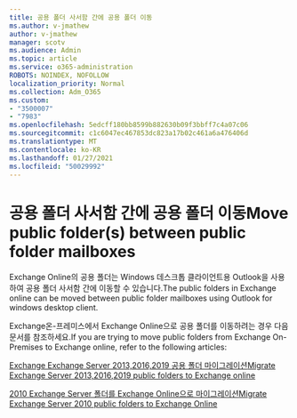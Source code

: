 ```yaml
---
title: 공용 폴더 사서함 간에 공용 폴더 이동
ms.author: v-jmathew
author: v-jmathew
manager: scotv
ms.audience: Admin
ms.topic: article
ms.service: o365-administration
ROBOTS: NOINDEX, NOFOLLOW
localization_priority: Normal
ms.collection: Adm_O365
ms.custom:
- "3500007"
- "7983"
ms.openlocfilehash: 5edcff180bb8599b882630b09f3bbff7c4a07c06
ms.sourcegitcommit: c1c6047ec467853dc823a17b02c461a6a476406d
ms.translationtype: MT
ms.contentlocale: ko-KR
ms.lasthandoff: 01/27/2021
ms.locfileid: "50029992"
---
```

# <a name="move-public-folders-between-public-folder-mailboxes"></a><span data-ttu-id="0348c-102">공용 폴더 사서함 간에 공용 폴더 이동</span><span class="sxs-lookup"><span data-stu-id="0348c-102">Move public folder(s) between public folder mailboxes</span></span>

<span data-ttu-id="0348c-103">Exchange Online의 공용 폴더는 Windows 데스크톱 클라이언트용 Outlook을 사용하여 공용 폴더 사서함 간에 이동할 수 있습니다.</span><span class="sxs-lookup"><span data-stu-id="0348c-103">The public folders in Exchange online can be moved between public folder mailboxes using Outlook for windows desktop client.</span></span>

<span data-ttu-id="0348c-104">Exchange온-프레미스에서 Exchange Online으로 공용 폴더를 이동하려는 경우 다음 문서를 참조하세요.</span><span class="sxs-lookup"><span data-stu-id="0348c-104">If you are trying to move public folders from Exchange On-Premises to Exchange online, refer to the following articles:</span></span>

[<span data-ttu-id="0348c-105">Exchange Exchange Server 2013,2016,2019 공용 폴더 마이그레이션</span><span class="sxs-lookup"><span data-stu-id="0348c-105">Migrate Exchange Server 2013,2016,2019 public folders to Exchange online</span></span>](https://aka.ms/ModernPFToEXO)

[<span data-ttu-id="0348c-106">2010 Exchange Server 폴더를 Exchange Online으로 마이그레이션</span><span class="sxs-lookup"><span data-stu-id="0348c-106">Migrate Exchange Server 2010 public folders to Exchange Online</span></span>](https://aka.ms/LegacyPFToEXO)
